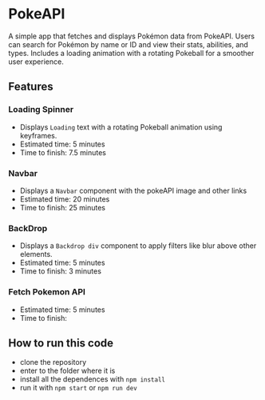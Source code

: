 # PokeAPI

A simple app that fetches and displays Pokémon data from PokeAPI. Users can search for Pokémon by name or ID and view their stats, abilities, and types. Includes a loading animation with a rotating Pokeball for a smoother user experience.

## Features

### Loading Spinner
- Displays `Loading` text with a rotating Pokeball animation using keyframes.
- Estimated time: 5 minutes
- Time to finish: 7.5 minutes

### Navbar
- Displays a `Navbar` component with the pokeAPI image and other links
- Estimated time: 20 minutes
- Time to finish: 25 minutes

### BackDrop
- Displays a `Backdrop div` component to apply filters like blur above other elements.
- Estimated time: 5 minutes
- Time to finish: 3 minutes

### Fetch Pokemon API
- Estimated time: 5 minutes
- Time to finish: 

## How to run this code

- clone the repository
- enter to the folder where it is
- install all the dependences with `npm install`
- run it with `npm start` or `npm run dev`
